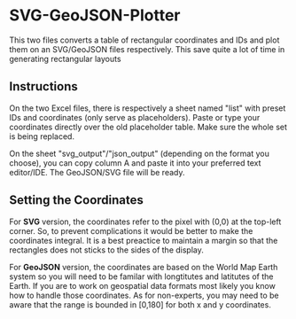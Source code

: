 # SVG-GeoJSON-Plotter
This two files converts a table of rectangular coordinates and IDs and plot them on an SVG/GeoJSON files respectively. This save quite a lot of time in generating rectangular layouts

## Instructions
On the two Excel files, there is respectively a sheet named "list" with preset IDs and coordinates (only serve as placeholders). Paste or type your coordinates directly over
the old placeholder table. Make sure the whole set is being replaced.

On the sheet "svg_output"/"json_output" (depending on the format you choose), you can copy column A and paste it into your preferred text editor/IDE.
The GeoJSON/SVG file will be ready.

## Setting the Coordinates
For **SVG** version, the coordinates refer to the pixel with (0,0) at the top-left corner. So, to prevent complications it would be better to make the coordinates integral. It is a best preactice to maintain a margin so that the rectangles
does not sticks to the sides of the display.

For **GeoJSON** version, the coordinates are based on the World Map Earth system so you will need to be familar with longtitutes and latitutes of the Earth. If you are to work on geospatial data formats most likely you
 know how to handle those coordinates. As for non-experts, you may need to be aware that the range is bounded in [0,180] for both x and y coordinates. 
